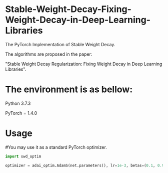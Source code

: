 # Stable-Weight-Decay-Fixing-Weight-Decay-in-Deep-Learning-Libraries

The PyTorch Implementation of Stable Weight Decay.

The algorithms are proposed in the paper: 

"Stable Weight Decay Regularization: Fixing Weight Decay in Deep Learning Libraries".


# The environment is as bellow:

Python 3.7.3 

PyTorch = 1.4.0


# Usage

#You may use it as a standard PyTorch optimizer.

```python
import swd_optim

optimizer = adai_optim.AdamS(net.parameters(), lr=1e-3, betas=(0.1, 0.999), eps=1e-03, weight_decay=5e-4, amsgrad=True)
```
